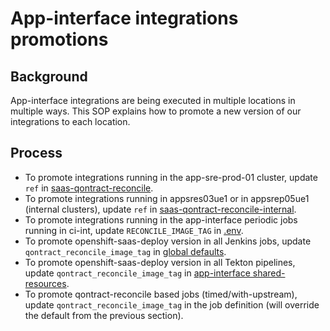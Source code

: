 # App-interface integrations promotions

## Background

App-interface integrations are being executed in multiple locations in multiple ways.  This SOP explains how to promote a new version of our integrations to each location.

## Process

* To promote integrations running in the app-sre-prod-01 cluster, update `ref` in [saas-qontract-reconcile](https://gitlab.cee.redhat.com/service/app-interface/-/blob/master/data/services/app-interface/cicd/ci-ext/saas-qontract-reconcile.yaml).
* To promote integrations running in appsres03ue1 or in appsrep05ue1 (internal clusters), update `ref` in [saas-qontract-reconcile-internal](data/services/app-interface/cicd/ci-int/saas-qontract-reconcile-int.yaml).
* To promote integrations running in the app-interface periodic jobs running in ci-int, update `RECONCILE_IMAGE_TAG` in [.env](/.env).
* To promote openshift-saas-deploy version in all Jenkins jobs, update `qontract_reconcile_image_tag` in [global defaults](/resources/jenkins/global/defaults.yaml).
* To promote openshift-saas-deploy version in all Tekton pipelines, update `qontract_reconcile_image_tag` in [app-interface shared-resources](/data/services/app-interface/shared-resources).
* To promote qontract-reconcile based jobs (timed/with-upstream), update `qontract_reconcile_image_tag` in the job definition (will override the default from the previous section).
